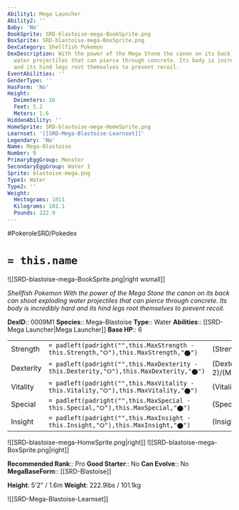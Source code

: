 ```yaml
---
Ability1: Mega Launcher
Ability2: ''
Baby: 'No'
BookSprite: SRD-blastoise-mega-BookSprite.png
BoxSprite: SRD-blastoise-mega-BoxSprite.png
DexCategory: Shellfish Pokemon
DexDescription: With the power of the Mega Stone the canon on its back can shoot exploding
  water projectiles that can pierce through concrete. Its body is incredibly hard
  and its hind legs root themselves to prevent recoil.
EventAbilities: ''
GenderType: ''
HasForm: 'No'
Height:
  Deimeters: 16
  Feet: 5.2
  Meters: 1.6
HiddenAbility: ''
HomeSprite: SRD-blastoise-mega-HomeSprite.png
Learnset: '[[SRD-Mega-Blastoise-Learnset]]'
Legendary: 'No'
Name: Mega-Blastoise
Number: 9
PrimaryEggGroup: Monster
SecondaryEggGroup: Water 1
Sprite: blastoise-mega.png
Type1: Water
Type2: ''
Weight:
  Hectograms: 1011
  Kilograms: 101.1
  Pounds: 222.9
---
```


#PokeroleSRD/Pokedex

# `= this.name`

![[SRD-blastoise-mega-BookSprite.png|right wsmall]]

*Shellfish Pokemon*
*With the power of the Mega Stone the canon on its back can shoot exploding water projectiles that can pierce through concrete. Its body is incredibly hard and its hind legs root themselves to prevent recoil.*

**DexID**:: 0009M1
**Species**:: Mega-Blastoise
**Type**:: Water
**Abilities**:: [[SRD-Mega Launcher|Mega Launcher]]
**Base HP**:: 6

|           |                                                                                        |                                          |
| --------- | -------------------------------------------------------------------------------------- | ---------------------------------------- |
| Strength  | `= padleft(padright("",this.MaxStrength - this.Strength,"⭘"),this.MaxStrength,"⬤")`    | (Strength::3)/(MaxStrength::6)   |
| Dexterity | `= padleft(padright("",this.MaxDexterity - this.Dexterity,"⭘"),this.MaxDexterity,"⬤")` | (Dexterity:: 2)/(MaxDexterity::5) |
| Vitality  | `= padleft(padright("",this.MaxVitality - this.Vitality,"⭘"),this.MaxVitality,"⬤")`    | (Vitality::3)/(MaxVitality::7)   |
| Special   | `= padleft(padright("",this.MaxSpecial - this.Special,"⭘"),this.MaxSpecial,"⬤")`       | (Special::3)/(MaxSpecial::6)     |
| Insight   | `= padleft(padright("",this.MaxInsight - this.Insight,"⭘"),this.MaxInsight,"⬤")`       | (Insight::3)/(MaxInsight::6)     |

![[SRD-blastoise-mega-HomeSprite.png|right]]
![[SRD-blastoise-mega-BoxSprite.png|right]]

**Recommended Rank**:: Pro
**Good Starter**:: No
**Can Evolve**:: No
**MegaBaseForm**:: [[SRD-Blastoise]]

**Height**: 5'2" / 1.6m
**Weight**: 222.9lbs / 101.1kg

![[SRD-Mega-Blastoise-Learnset]]